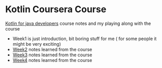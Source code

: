 # Kotlin Coursera Course

  [Kotlin for java developers](https://www.coursera.org/learn/kotlin-for-java-developers/home/welcome) course notes and my playing along with the course


- Week1 is just introduction, bit boring stuff for me ( for some people it might be very exciting) 
- [Week2](./src/main/kotlin/com/seeta/coursera/week2/ReadMe.md) notes learned from the course
- [Week3](./src/main/kotlin/com/seeta/coursera/week3/ReadMe.md) notes learned from the course
- [Week4](./src/main/kotlin/com/seeta/coursera/week4/ReadMe.md) notes learned from the course